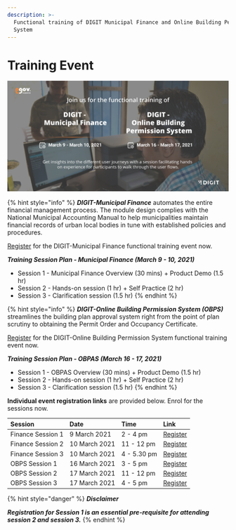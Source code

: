 ```yaml
---
description: >-
  Functional training of DIGIT Municipal Finance and Online Building Permission
  System
---
```


# Training Event

![](.gitbook/assets/digit_municipal_finance_creatives-09-1-.jpg)

{% hint style="info" %}
 _**DIGIT-Municipal Finance**_ automates the entire financial management process. The module design complies with the National Municipal Accounting Manual to help municipalities maintain financial records of urban local bodies in tune with established policies and procedures. 

[Register](https://us02web.zoom.us/webinar/register/WN_RS-SYWJfSHGjcquS_iCxZw) for the DIGIT-Municipal Finance functional training event now. 

_**Training Session Plan - Municipal Finance \(March 9 - 10, 2021\)**_

* Session 1 - Municipal Finance Overview \(30 mins\) + Product Demo \(1.5 hr\)
* Session 2 - Hands-on session \(1 hr\) + Self Practice \(2 hr\)
* Session 3 - Clarification session \(1.5 hr\) 
{% endhint %}

{% hint style="info" %}
_**DIGIT-Online Building Permission System \(OBPS\)**_ streamlines the building plan approval system right from the point of plan scrutiny to obtaining the Permit Order and Occupancy Certificate. 

[Register](https://us02web.zoom.us/webinar/register/WN_KgbbqmZRRBeJlD6ylNlx-A) for the DIGIT-Online Building Permission System functional training event now.  

_**Training Session Plan - OBPAS \(March 16 - 17, 2021\)**_

* Session 1 - OBPAS Overview \(30 mins\) + Product Demo \(1.5 hr\)
* Session 2 - Hands-on session \(1 hr\) + Self Practice \(2 hr\)
* Session 3 - Clarification session \(1.5 hr\)
{% endhint %}

**Individual event registration links** are provided below. Enrol for the sessions now.

| **Session** | **Date** | **Time** | **Link** |
| :--- | :--- | :--- | :--- |
| Finance Session 1 | 9 March 2021 | 2 - 4 pm | [Register](https://us02web.zoom.us/webinar/register/WN_RS-SYWJfSHGjcquS_iCxZw) |
| Finance Session 2 | 10 March 2021 | 11 - 12 pm | [Register](https://us02web.zoom.us/webinar/register/WN_Htwrm_TaTvesjkhMRkgkdQ) |
| Finance Session 3 | 10 March 2021 | 4 - 5.30 pm | [Register](https://us02web.zoom.us/webinar/register/WN_YA8S-8zoSxOiwc_Xjf5A7Q) |
| OBPS Session 1 | 16 March 2021 | 3 - 5 pm | [Register](https://us02web.zoom.us/webinar/register/WN_KgbbqmZRRBeJlD6ylNlx-A) |
| OBPS Session 2 | 17 March 2021 | 11 - 12 pm | [Register](https://us02web.zoom.us/webinar/register/WN_J7hvrS2gSNugkVkdljLZBQ) |
| OBPS Session 3 | 17 March 2021 | 4 - 5 pm | [Register](https://us02web.zoom.us/webinar/register/WN_AQ-eoHJ6RZ2pVQjYRP3pOw) |

{% hint style="danger" %}
_**Disclaimer**_ 

_**Registration for Session 1 is an essential pre-requisite for attending session 2 and session 3.**_
{% endhint %}

